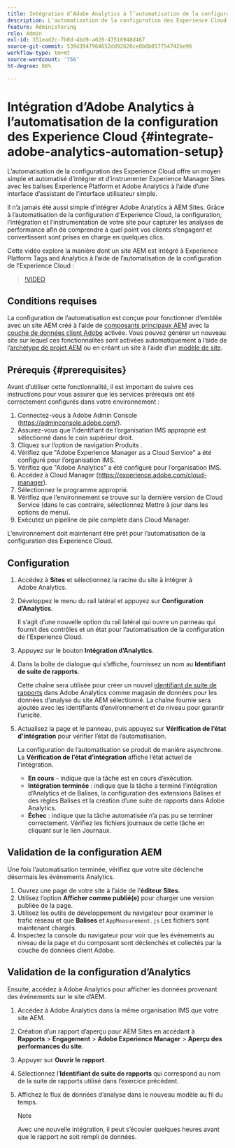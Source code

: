 ```yaml
---
title: Intégration d’Adobe Analytics à l’automatisation de la configuration des Experience Cloud
description: L’automatisation de la configuration des Experience Cloud offre un moyen simple et automatisé d’intégrer et d’instrumenter Experience Manager Sites avec les balises Experience Platform et Adobe Analytics à l’aide d’une interface d’assistant de l’interface utilisateur simple. Découvrez comment utiliser la configuration automatisée avec votre propre site.
feature: Administering
role: Admin
exl-id: 351ead2c-7b0d-4bd9-a020-47516948d467
source-git-commit: 539d3947964652dd92620ce0b0b057754742be96
workflow-type: tm+mt
source-wordcount: '756'
ht-degree: 66%

---
```


# Intégration d’Adobe Analytics à l’automatisation de la configuration des Experience Cloud {#integrate-adobe-analytics-automation-setup}

L’automatisation de la configuration des Experience Cloud offre un moyen simple et automatisé d’intégrer et d’instrumenter Experience Manager Sites avec les balises Experience Platform et Adobe Analytics à l’aide d’une interface d’assistant de l’interface utilisateur simple.

Il n’a jamais été aussi simple d’intégrer Adobe Analytics à AEM Sites. Grâce à l’automatisation de la configuration d’Experience Cloud, la configuration, l’intégration et l’instrumentation de votre site pour capturer les analyses de performance afin de comprendre à quel point vos clients s’engagent et convertissent sont prises en charge en quelques clics.

Cette vidéo explore la manière dont un site AEM est intégré à Experience Platform Tags and Analytics à l’aide de l’automatisation de la configuration de l’Experience Cloud :

>[!VIDEO](https://video.tv.adobe.com/v/345372/?quality=12)

## Conditions requises

La configuration de l’automatisation est conçue pour fonctionner d’emblée avec un site AEM créé à l’aide de [composants principaux AEM](https://experienceleague.adobe.com/docs/experience-manager-core-components/using/introduction.html?lang=fr) avec la [couche de données client Adobe](https://experienceleague.adobe.com/docs/experience-manager-core-components/using/developing/data-layer/overview.html?lang=fr) activée. Vous pouvez générer un nouveau site sur lequel ces fonctionnalités sont activées automatiquement à l’aide de l’[archétype de projet AEM](https://experienceleague.adobe.com/docs/experience-manager-core-components/using/developing/archetype/overview.html?lang=fr) ou en créant un site à l’aide d’un [modèle de site](/help/journey-sites/quick-site/create-site.md).

## Prérequis {#prerequisites}

Avant d’utiliser cette fonctionnalité, il est important de suivre ces instructions pour vous assurer que les services prérequis ont été correctement configurés dans votre environnement :

1. Connectez-vous à Adobe Admin Console (https://adminconsole.adobe.com/).
1. Assurez-vous que l’identifiant de l’organisation IMS approprié est sélectionné dans le coin supérieur droit.
1. Cliquez sur l’option de navigation Produits .
1. Vérifiez que &quot;Adobe Experience Manager as a Cloud Service&quot; a été configuré pour l’organisation IMS.
1. Vérifiez que &quot;Adobe Analytics&quot; a été configuré pour l’organisation IMS.
1. Accédez à Cloud Manager (https://experience.adobe.com/cloud-manager).
1. Sélectionnez le programme approprié.
1. Vérifiez que l’environnement se trouve sur la dernière version de Cloud Service (dans le cas contraire, sélectionnez Mettre à jour dans les options de menu).
1. Exécutez un pipeline de pile complète dans Cloud Manager.

L’environnement doit maintenant être prêt pour l’automatisation de la configuration des Experience Cloud.

## Configuration

1. Accédez à **Sites** et sélectionnez la racine du site à intégrer à Adobe Analytics.
1. Développez le menu du rail latéral et appuyez sur **Configuration d’Analytics**.

   Il s’agit d’une nouvelle option du rail latéral qui ouvre un panneau qui fournit des contrôles et un état pour l’automatisation de la configuration de l’Experience Cloud.
1. Appuyez sur le bouton **Intégration d’Analytics**.
1. Dans la boîte de dialogue qui s’affiche, fournissez un nom au **Identifiant de suite de rapports**.

   Cette chaîne sera utilisée pour créer un nouvel [identifiant de suite de rapports](https://experienceleague.adobe.com/docs/analytics/admin/manage-report-suites/new-report-suite/t-create-a-report-suite.html?lang=fr) dans Adobe Analytics comme magasin de données pour les données d’analyse du site AEM sélectionné. La chaîne fournie sera ajoutée avec les identifiants d’environnement et de niveau pour garantir l’unicité.

1. Actualisez la page et le panneau, puis appuyez sur **Vérification de l’état d’intégration** pour vérifier l’état de l’automatisation.

   La configuration de l’automatisation se produit de manière asynchrone. La **Vérification de l’état d’intégration** affiche l’état actuel de l’intégration.

   * **En cours** - indique que la tâche est en cours d’exécution.
   * **Intégration terminée** : indique que la tâche a terminé l’intégration d’Analytics et de Balises, la configuration des extensions Balises et des règles Balises et la création d’une suite de rapports dans Adobe Analytics.
   * **Échec** : indique que la tâche automatisée n’a pas pu se terminer correctement. Vérifiez les fichiers journaux de cette tâche en cliquant sur le lien Journaux.

## Validation de la configuration AEM

Une fois l’automatisation terminée, vérifiez que votre site déclenche désormais les événements Analytics.

1. Ouvrez une page de votre site à l’aide de l’**éditeur Sites**.
1. Utilisez l’option **Afficher comme publié(e)** pour charger une version publiée de la page.
1. Utilisez les outils de développement du navigateur pour examiner le trafic réseau et que **Balises** et `AppMeasurement.js` Les fichiers sont maintenant chargés.
1. Inspectez la console du navigateur pour voir que les événements au niveau de la page et du composant sont déclenchés et collectés par la couche de données client Adobe.

## Validation de la configuration d’Analytics

Ensuite, accédez à Adobe Analytics pour afficher les données provenant des événements sur le site d’AEM.

1. Accédez à Adobe Analytics dans la même organisation IMS que votre site AEM.
1. Création d’un rapport d’aperçu pour AEM Sites en accédant à **Rapports** > **Engagement** > **Adobe Experience Manager** > **Aperçu des performances du site**.
1. Appuyer sur **Ouvrir le rapport**.
1. Sélectionnez l’**Identifiant de suite de rapports** qui correspond au nom de la suite de rapports utilisé dans l’exercice précédent.
1. Affichez le flux de données d’analyse dans le nouveau modèle au fil du temps.

   >[!NOTE]
   >
   > Avec une nouvelle intégration, il peut s’écouler quelques heures avant que le rapport ne soit rempli de données.
